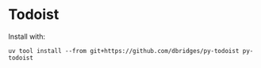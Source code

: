 # Todoist

Install with:

```
uv tool install --from git+https://github.com/dbridges/py-todoist py-todoist
```
